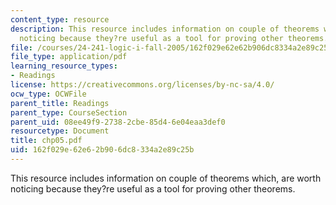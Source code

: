 ```yaml
---
content_type: resource
description: This resource includes information on couple of theorems which, are worth
  noticing because they?re useful as a tool for proving other theorems.
file: /courses/24-241-logic-i-fall-2005/162f029e62e62b906dc8334a2e89c25b_chp05.pdf
file_type: application/pdf
learning_resource_types:
- Readings
license: https://creativecommons.org/licenses/by-nc-sa/4.0/
ocw_type: OCWFile
parent_title: Readings
parent_type: CourseSection
parent_uid: 08ee49f9-2738-2cbe-85d4-6e04eaa3def0
resourcetype: Document
title: chp05.pdf
uid: 162f029e-62e6-2b90-6dc8-334a2e89c25b
---
```

This resource includes information on couple of theorems which, are worth noticing because they?re useful as a tool for proving other theorems.